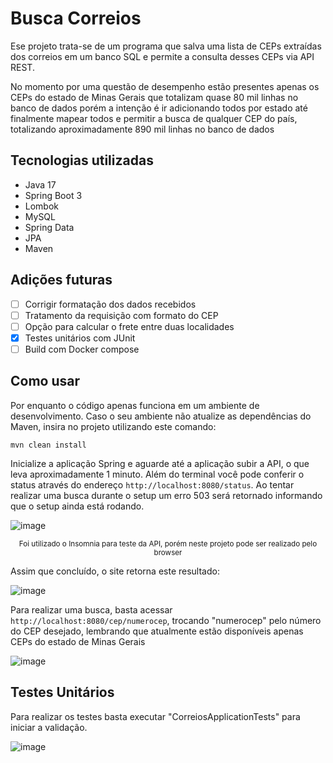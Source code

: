 # Busca Correios

Ese projeto trata-se de um programa que salva uma lista de CEPs extraídas dos correios em um banco SQL e permite a consulta desses CEPs via API REST.

No momento por uma questão de desempenho estão presentes apenas os CEPs do estado de Minas Gerais que totalizam quase 80 mil linhas no banco de dados porém
a intenção é ir adicionando todos por estado até finalmente mapear todos e permitir a busca de qualquer CEP do país, totalizando aproximadamente 890 mil linhas no banco de dados

## Tecnologias utilizadas
- Java 17
- Spring Boot 3
- Lombok
- MySQL
- Spring Data
- JPA
- Maven

## Adições futuras
- [ ] Corrigir formatação dos dados recebidos
- [ ] Tratamento da requisição com formato do CEP
- [ ] Opção para calcular o frete entre duas localidades
- [x] Testes unitários com JUnit
- [ ] Build com Docker compose

## Como usar
Por enquanto o código apenas funciona em um ambiente de desenvolvimento. Caso o seu ambiente não atualize as dependências do Maven, insira no projeto utilizando este comando:
```
mvn clean install
```
Inicialize a aplicação Spring e aguarde até a aplicação subir a API, o que leva aproximadamente 1 minuto. Além do terminal você pode conferir o status através do endereço
`http://localhost:8080/status`. Ao tentar realizar uma busca durante o setup um erro 503 será retornado informando que o setup ainda está rodando.

![image](https://user-images.githubusercontent.com/102702376/231016083-7b5369d7-2115-41e1-b3e6-7b216141f50e.png)
<div align="center"><sup align="center">Foi utilizado o Insomnia para teste da API, porém neste projeto pode ser realizado pelo browser</sup></div>

Assim que concluído, o site retorna este resultado:

![image](https://user-images.githubusercontent.com/102702376/231016793-d8823f11-c068-4395-a9e5-f92b7a026934.png)

Para realizar uma busca, basta acessar `http://localhost:8080/cep/numerocep`, trocando "numerocep" pelo número do CEP desejado, lembrando que atualmente estão disponíveis apenas CEPs do estado de Minas Gerais

![image](https://user-images.githubusercontent.com/102702376/231017192-5a7f5913-8874-471a-a9ae-add7a91ea6f9.png)

## Testes Unitários
Para realizar os testes basta executar "CorreiosApplicationTests" para iniciar a validação.

![image](https://user-images.githubusercontent.com/102702376/232593298-d495d0ba-3fd9-42c4-a4ff-6c7758c7e1cc.png)
